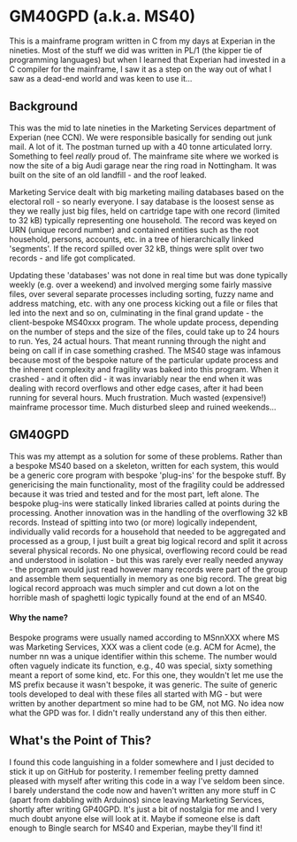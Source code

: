# GM40GPD (a.k.a. MS40)

This is a mainframe program written in C from my days at Experian in the nineties.  Most of the stuff we did was written in PL/1 (the kipper tie of programming languages) but when I learned that Experian had invested in a C compiler for the mainframe, I saw it as a step on the way out of what I saw as a dead-end world and was keen to use it...

## Background

This was the mid to late nineties in the Marketing Services department of Experian (nee CCN).  We were responsible basically for sending out junk mail.  A lot of it.  The postman turned up with a 40 tonne articulated lorry.  Something to feel *really* proud of.  The mainframe site where we worked is now the site of a big Audi garage near the ring road in Nottingham.  It was built on the site of an old landfill - and the roof leaked.

Marketing Service dealt with big marketing mailing databases based on the electoral roll - so nearly everyone.  I say database is the loosest sense as they we really just big files, held on cartridge tape with one record (limited to 32 kB) typically representing one household.  The record was keyed on URN (unique record number) and contained entities such as the root household, persons, accounts, etc. in a tree of hierarchically linked 'segments'.  If the record spilled over 32 kB, things were split over two records - and life got complicated.

Updating these 'databases' was not done in real time but was done typically weekly (e.g. over a weekend) and involved merging some fairly massive files, over several separate processes including sorting, fuzzy name and address matching, etc. with any one process kicking out a file or files that led into the next and so on, culminating in the final grand update - the client-bespoke MS40xxx program.  The whole update process, depending on the number of steps and the size of the files, could take up to 24 hours to run.  Yes, 24 actual hours.  That meant running through the night and being on call if in case something crashed.  The MS40 stage was infamous because most of the bespoke nature of the particular update process and the inherent complexity and fragility was baked into this program.  When it crashed - and it often did - it was invariably near the end when it was dealing with record overflows and other edge cases, after it had been running for several hours.  Much frustration.  Much wasted (expensive!) mainframe processor time.  Much disturbed sleep and ruined weekends...

## GM40GPD

This was my attempt as a solution for some of these problems.  Rather than a bespoke MS40 based on a skeleton, written for each system, this would be a generic core program with bespoke 'plug-ins' for the bespoke stuff.  By genericising the main functionality, most of the fragility could be addressed because it was tried and tested and for the most part, left alone.  The bespoke plug-ins were statically linked libraries called at points during the processing.  Another innovation was in the handling of the overflowing 32 kB records.  Instead of spitting into two (or more) logically independent, individually valid records for a household that needed to be aggregated and processed as a group, I just built a great big logical record and split it across several physical records.  No one physical, overflowing record could be read and understood in isolation - but this was rarely ever really needed anyway - the program would just read however many records were part of the group and assemble them sequentially in memory as one big record.  The great big logical record approach was much simpler and cut down a lot on the horrible mash of spaghetti logic typically found at the end of an MS40.

#### Why the name?

Bespoke programs were usually named according to MSnnXXX where MS was Marketing Services, XXX was a client code (e.g. ACM for Acme), the number nn was a unique identifier within this scheme.  The number would often vaguely indicate its function, e.g., 40 was special, sixty something meant a report of some kind, etc.  For this one, they wouldn't let me use the MS prefix because it wasn't bespoke, it was generic.  The suite of generic tools developed to deal with these files all started with MG - but were written by another department so mine had to be GM, not MG.  No idea now what the GPD was for.  I didn't really understand any of this then either.

## What's the Point of This?

I found this code languishing in a folder somewhere and I just decided to stick it up on GitHub for posterity.  I remember feeling pretty damned pleased with myself after writing this code in a way I've seldom been since.  I barely understand the code now and haven't written any more stuff in C (apart from dabbling with Arduinos) since leaving Marketing Services, shortly after writing GP40GPD.  It's just a bit of nostalgia for me and I very much doubt anyone else will look at it.  Maybe if someone else is daft enough to Bingle search for MS40 and Experian, maybe they'll find it!
